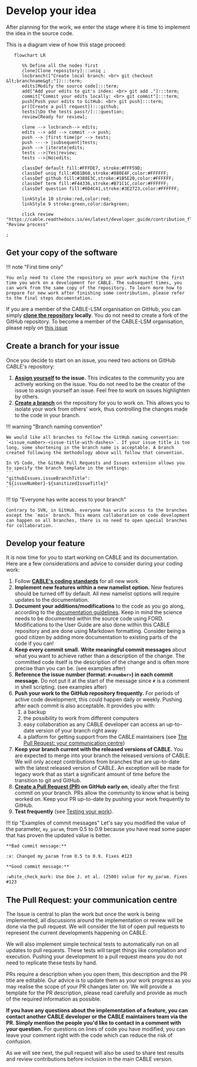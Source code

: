 # Develop your idea

After planning for the work, we enter the stage where it is time to implement the idea in the source code. 

This is a diagram view of how this stage proceed:

```mermaid
   flowchart LR

      %% Define all the nodes first
      clone[Clone repository]:::uniq ;
      locbranch(["Create local branch: <br> git checkout &lt;branchname&gt;"]):::term;
      edits[Modify the source code]:::term;
      add["Add your edits to git's index: <br> git add ."]:::term;
      commit["Commit your edits locally: <br> git commit"]:::term;
      push[Push your edits to GitHub: <br> git push]:::term;
      pr([Create a pull request]):::github;
      tests[\Do the tests pass?/]:::question;
      review[Ready for review];

      clone --> locbranch--> edits;
      edits --> add --> commit --> push;
      push --> |first time|pr --> tests;
      push ----> |subsequent|tests;
      push --> |iterate|edits;
      tests -->|Yes|review;
      tests -->|No|edits;

      classDef default fill:#FFFDE7, stroke:#FFF59D;
      classDef uniq fill:#D81B60,stroke:#880E4F,color:#FFFFFF;
      classDef github fill:#388E3C,stroke:#1B5E20,color:#FFFFFF;
      classDef term fill:#F44336,stroke:#B71C1C,color:#FFFFFF;
      classDef question fill:#6D4C41,stroke:#3E2723,color:#FFFFFF; 

      linkStyle 10 stroke:red,color:red;
      linkStyle 9 stroke:green,color:darkgreen;

      click review "https://cable.readthedocs.io/en/latest/developer_guide/contribution_flowchart/#review" "Review process"

;
```

## Get your copy of the software

!!! note "First time only"

    You only need to clone the repository on your work machine the first time you work on a development for CABLE. The subsequent times, you can work from the same copy of the repository. To learn more how to prepare for new work after finishing some contribution, please refer to the final steps documentation.

If you are a member of the CABLE-LSM organisation on GitHub, you can simply **[clone the repository][how_to_clone] locally**. You do not need to create a fork of the GitHub repository. To become a member of the CABLE-LSM organisation, please reply on [this issue][new_member]

## Create a branch for your issue

Once you decide to start on an issue, you need two actions on GitHub CABLE's repository:

1. **[Assign yourself][assign_issue] to the issue.** This indicates to the community you are actively working on the issue. You do not need to be the creator of the issue to assign yourself an issue. Feel free to work on issues highlighten by others.
2. **[Create a branch][create_branch]** on the repository for you to work on. This allows you to isolate your work from others' work, thus controlling the changes made to the code in your branch.

!!! warning "Branch naming convention"

    We would like all branches to follow the GitHub naming convention: `<issue_number>-<issue-title-with-dashes>`. If your issue title is too long, some shortening in the branch name is acceptable. A branch created following the methodology above will follow that convention.

    In VS Code, the GitHub Pull Requests and Issues extension allows you to specify the branch template in the settings:
    ```
    "githubIssues.issueBranchTitle": "${issueNumber}-${sanitizedIssueTitle}"
    ```

!!! tip "Everyone has write access to your branch"

    Contrary to SVN, in GitHub, everyone has write access to the branches except the `main` branch. This means collaboration on code development can happen on all branches, there is no need to open special branches for collaboration.

## Develop your feature

It is now time for you to start working on CABLE and its documentation. Here are a few considerations and advice to consider during your coding work:

1. Follow [**CABLE's coding standards**][coding_standards] for all new work.
2. **Implement new features within a new namelist option.** New features should be turned off by default. All new namelist options will require updates to the documentation.
3. **Document your additions/modifications** to the code as you go along, according to the [documentation guidelines][doc_guidelines]. Keep in mind the science needs to be documented within the source code using FORD. Modifications to the User Guide are also done within this CABLE repository and are done using Markdown formatting. Consider being a good citizen by adding more documentation to existing parts of the code if you can!
4. **Keep every commit small.** **Write meaningful commit messages** about what you want to achieve rather than a description of the change. The committed code itself is the description of the change and is often more precise than you can be. (see examples after)
5. **Reference the issue number (format: `#<number>`) in each commit message.** Do not put it at the start of the message since `#` is a comment in shell scripting. (see examples after)
6. **Push your work to the GitHub repository frequently.** For periods of active code development, this could happen daily or weekly. Pushing after each commit is also acceptable. It provides you with:
    1. a backup
    2. the possibility to work from different computers
    3. easy collaboration as any CABLE developer can access an up-to-date version of your branch right away
    4. a platform for getting support from the CABLE maintainers (see [The Pull Request: your communication centre](#the-pull-request-your-communication-centre))
7. **Keep your branch current with the released versions of CABLE.** You are expected to merge into your branch the released versions of CABLE. We will only accept contributions from branches that are up-to-date with the latest released version of CABLE. An exception will be made for legacy work that as start a significant amount of time before the transition to git and GitHub.
8. **[Create a Pull Request (PR)][pr_create] on GitHub early on**, ideally after the first commit on your branch. PRs allow the community to know what is being worked on. Keep your PR up-to-date by pushing your work frequently to GitHub.
9. **Test frequently** (see [Testing your work][testing]).

!!! tip "Examples of commit messages"
    Let's say you modified the value of the parameter, `my_param`, from 0.5 to 0.9 because you have read some paper that has proven the updated value is better.

    **Bad commit message:**

    :x: Changed my_param from 0.5 to 0.9. Fixes #123

    **Good commit message:**

    :white_check_mark: Use Doe J. et al. (2500) value for my_param. Fixes #123

## The Pull Request: your communication centre

The Issue is central to plan the work but once the work is being implemented, all discussions around the implementation or review will be done via the pull request. We will consider the list of open pull requests to represent the current developments happening on CABLE.

We will also implement simple technical tests to automatically run on all updates to pull requests. These tests will target things like compilation and execution. Pushing your development to a pull request means you do not need to replicate these tests by hand.

PRs require a description when you open them, this description and the PR title are editable. Our advice is to update them as your work progress as you may realise the scope of your PR changes later on. We will provide a template for the PR description, please read carefully and provide as much of the required information as possible.

**If you have any questions about the implementation of a feature, you can contact another CABLE developer or the CABLE maintainers team via the PR. Simply mention the people you'd like to contact in a comment with your question.** For questions on lines of code you have modified, you can leave your comment right with the code which can reduce the risk of confusion.

As we will see next, the pull request will also be used to share test results and review contributions before inclusion in the main CABLE version.

[how_to_clone]: resources/how_to.md#cloning-a-repository
[new_member]: https://github.com/CABLE-LSM/CABLE/issues/110
[assign_issue]: resources/how_to.md#assign-an-issue
[create_branch]: resources/how_to.md#create-a-branch
[pr_create]: resources/how_to.md#create-a-pull-request-pr
[coding_standards]: ../coding_standards.md
[testing]: testing.md
[doc_guidelines]: ../documentation_guidelines/index.md